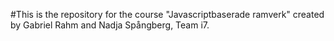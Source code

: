 #This is the repository for the course "Javascriptbaserade ramverk" created by Gabriel Rahm and Nadja Spångberg, Team i7.
